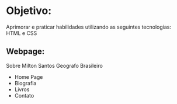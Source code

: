 # Objetivo:
Aprimorar e praticar habilidades utilizando as seguintes tecnologias:<br>
HTML e CSS

## Webpage: <br>
Sobre Milton Santos Geografo Brasileiro
<ul>
<li>Home Page</li>
<li>Biografia</li>
<li>Livros</li>
<li>Contato</li>
</ul>



